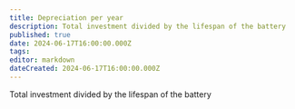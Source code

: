 ```yaml
---
title: Depreciation per year
description: Total investment divided by the lifespan of the battery
published: true
date: 2024-06-17T16:00:00.000Z
tags: 
editor: markdown
dateCreated: 2024-06-17T16:00:00.000Z
---
```


Total investment divided by the lifespan of the battery

